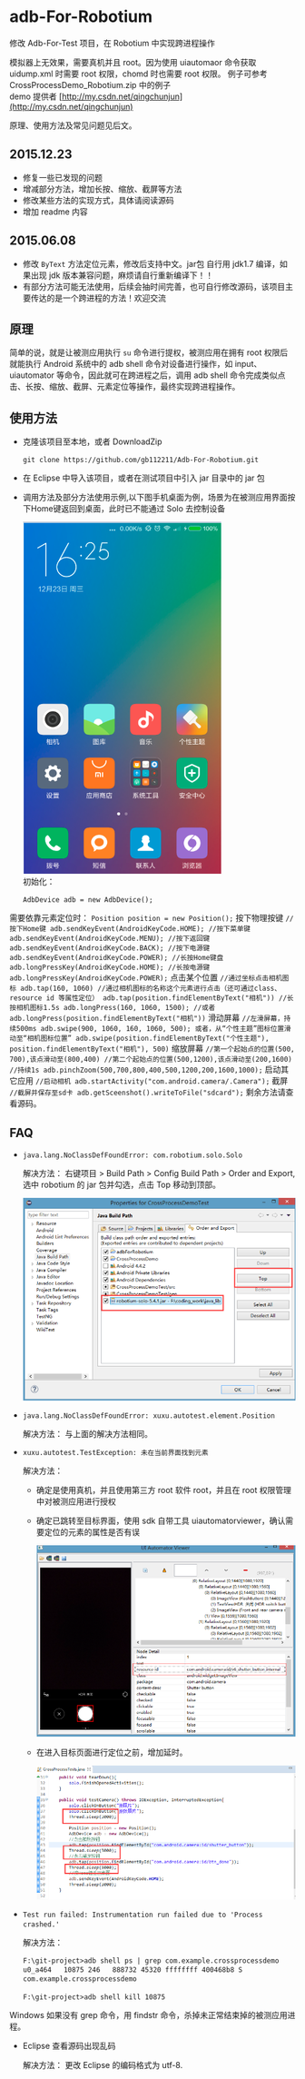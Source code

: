 # adb-For-Robotium
修改 Adb-For-Test 项目，在 Robotium 中实现跨进程操作

模拟器上无效果，需要真机并且 root。因为使用 uiautomaor 命令获取 uidump.xml 时需要 root 权限，chomd 时也需要 root 权限。
例子可参考 CrossProcessDemo_Robotium.zip 中的例子<br>
demo 提供者 [http://my.csdn.net/qingchunjun](http://my.csdn.net/qingchunjun)

原理、使用方法及常见问题见后文。

## 2015.12.23
*	修复一些已发现的问题
*	增减部分方法，增加长按、缩放、截屏等方法
*	修改某些方法的实现方式，具体请阅读源码
*	增加 readme 内容

## 2015.06.08
*	修改 `ByText` 方法定位元素，修改后支持中文。jar包 自行用 jdk1.7 编译，如果出现 jdk 版本兼容问题，麻烦请自行重新编译下！！
*	有部分方法可能无法使用，后续会抽时间完善，也可自行修改源码，该项目主要传达的是一个跨进程的方法！欢迎交流

## 原理
简单的说，就是让被测应用执行 `su` 命令进行提权，被测应用在拥有 root 权限后就能执行 Android 系统中的 adb shell 命令对设备进行操作，如 input、uiautomator 等命令，因此就可在跨进程之后，调用 adb shell 命令完成类似点击、长按、缩放、截屏、元素定位等操作，最终实现跨进程操作。

## 使用方法
*	克隆该项目至本地，或者 DownloadZip
	```
	git clone https://github.com/gb112211/Adb-For-Robotium.git
	```

*	在 Eclipse 中导入该项目，或者在测试项目中引入 jar 目录中的 jar 包
*	调用方法及部分方法使用示例,以下图手机桌面为例，场景为在被测应用界面按下Home键返回到桌面，此时已不能通过 Solo 去控制设备

	![launcher image](/image/launcher.png)  
初始化：
	```
	AdbDevice adb = new AdbDevice();
	```
需要依靠元素定位时：
	```
	Position position = new Position();
	```
按下物理按键
	```
	//按下Home键
	adb.sendKeyEvent(AndroidKeyCode.HOME);
	//按下菜单键
	adb.sendKeyEvent(AndroidKeyCode.MENU);
	//按下返回键
	adb.sendKeyEvent(AndroidKeyCode.BACK);
	//按下电源键
	adb.sendKeyEvent(AndroidKeyCode.POWER);
	//长按Home键盘
	adb.longPressKey(AndroidKeyCode.HOME);
	//长按电源键
	adb.longPressKey(AndroidKeyCode.POWER);
	```
点击某个位置
	```
	//通过坐标点击相机图标
	adb.tap(160, 1060)
	//通过相机图标的名称这个元素进行点击（还可通过class、resource id 等属性定位）
	adb.tap(position.findElementByText("相机"))
	//长按相机图标1.5s
	adb.longPress(160, 1060, 1500);
	//或者
	adb.longPress(position.findElementByText("相机"))
	```
滑动屏幕
	```
	//左滑屏幕，持续500ms
	adb.swipe(900, 1060, 160, 1060, 500);
	或者，从“个性主题”图标位置滑动至“相机图标位置”
	adb.swipe(position.findElementByText("个性主题"), position.findElementByText("相机"), 500)
	```
缩放屏幕
	```
	//第一个起始点的位置(500, 700),该点滑动至(800,400)
	//第二个起始点的位置(500,1200),该点滑动至(200,1600)
	//持续1s
	adb.pinchZoom(500,700,800,400,500,1200,200,1600,1000);
	```
启动其它应用
	```
	//启动相机
	adb.startActivity("com.android.camera/.Camera");
	```
截屏
	```
	//截屏并保存至sd卡
	adb.getSceenshot().writeToFile("sdcard");
	```
剩余方法请查看源码。

## FAQ
*	`java.lang.NoClassDefFoundError: com.robotium.solo.Solo`  

	解决方法：
右键项目 > Build Path > Config Build Path > Order and Export,
选中 robotium 的 jar 包并勾选，点击 Top 移动到顶部。

	![robotium-bulid-path](/image/robotium_build_path.png)

*	`java.lang.NoClassDefFoundError: xuxu.autotest.element.Position`  

	解决方法：
与上面的解决方法相同。

*	`xuxu.autotest.TestException: 未在当前界面找到元素`  

	解决方法：
	*	确定是使用真机，并且使用第三方 root 软件 root，并且在 root 权限管理中对被测应用进行授权
	*	确定已跳转至目标界面，使用 sdk 自带工具 uiautomatorviewer，确认需要定位的元素的属性是否有误
	
		![uiautomatorviewer](/image/uiautomatorviewer.png)
	*	在进入目标页面进行定位之前，增加延时。
	
		![throttle](/image/throttle.png)
*	`Test run failed: Instrumentation run failed due to 'Process crashed.'`
  
	解决方法：

	```
	F:\git-project>adb shell ps | grep com.example.crossprocessdemo
	u0_a464   10875 246   888732 45320 ffffffff 400468b8 S com.example.crossprocessdemo

	F:\git-project>adb shell kill 10875

	```
Windows 如果没有 grep 命令，用 findstr 命令，杀掉未正常结束掉的被测应用进程。
*	Eclipse 查看源码出现乱码

	解决方法：
更改 Eclipse 的编码格式为 utf-8.

